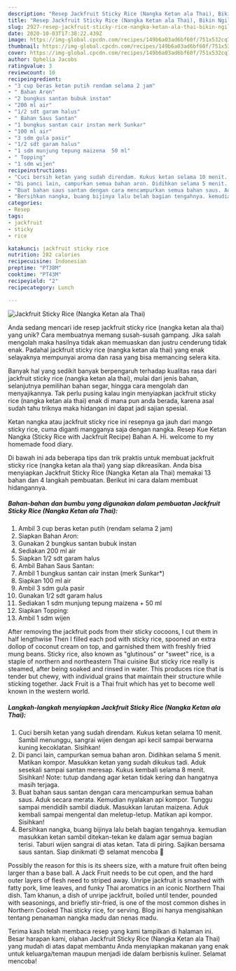 ```yaml
---
description: "Resep Jackfruit Sticky Rice (Nangka Ketan ala Thai), Bikin Ngiler"
title: "Resep Jackfruit Sticky Rice (Nangka Ketan ala Thai), Bikin Ngiler"
slug: 2927-resep-jackfruit-sticky-rice-nangka-ketan-ala-thai-bikin-ngiler
date: 2020-10-03T17:38:22.439Z
image: https://img-global.cpcdn.com/recipes/149b6a03ad6bf60f/751x532cq70/jackfruit-sticky-rice-nangka-ketan-ala-thai-foto-resep-utama.jpg
thumbnail: https://img-global.cpcdn.com/recipes/149b6a03ad6bf60f/751x532cq70/jackfruit-sticky-rice-nangka-ketan-ala-thai-foto-resep-utama.jpg
cover: https://img-global.cpcdn.com/recipes/149b6a03ad6bf60f/751x532cq70/jackfruit-sticky-rice-nangka-ketan-ala-thai-foto-resep-utama.jpg
author: Ophelia Jacobs
ratingvalue: 3
reviewcount: 10
recipeingredient:
- "3 cup beras ketan putih rendam selama 2 jam"
- " Bahan Aron"
- "2 bungkus santan bubuk instan"
- "200 ml air"
- "1/2 sdt garam halus"
- " Bahan Saus Santan"
- "1 bungkus santan cair instan merk Sunkar"
- "100 ml air"
- "3 sdm gula pasir"
- "1/2 sdt garam halus"
- "1 sdm munjung tepung maizena  50 ml"
- " Topping"
- "1 sdm wijen"
recipeinstructions:
- "Cuci bersih ketan yang sudah direndam. Kukus ketan selama 10 menit. Sambil menunggu, sangrai wijen dengan api kecil sampai berwarna kuning kecoklatan. Sisihkan!"
- "Di panci lain, campurkan semua bahan aron. Didihkan selama 5 menit. Matikan kompor. Masukkan ketan yang sudah dikukus tadi. Aduk sesekali sampai santan meresap. Kukus kembali selama 8 menit. Sisihkan! Note: tutup dandang agar ketan tidak kering dan hangatnya masih terjaga."
- "Buat bahan saus santan dengan cara mencampurkan semua bahan saus. Aduk secara merata. Kemudian nyalakan api kompor. Tunggu sampai mendidih sambil diaduk. Masukkan larutan maizena. Aduk kembali sampai mengental dan meletup-letup. Matikan api kompor. Sisihkan!"
- "Bersihkan nangka, buang bijinya lalu belah bagian tengahnya. kemudian masukkan ketan sambil ditekan-tekan ke dalam agar semua bagian terisi. Taburi wijen sangrai di atas ketan. Tata di piring. Sajikan bersama saus santan. Siap dinikmati 😍 selamat mencoba 🤗"
categories:
- Resep
tags:
- jackfruit
- sticky
- rice

katakunci: jackfruit sticky rice 
nutrition: 282 calories
recipecuisine: Indonesian
preptime: "PT38M"
cooktime: "PT43M"
recipeyield: "2"
recipecategory: Lunch

---
```



![Jackfruit Sticky Rice (Nangka Ketan ala Thai)](https://img-global.cpcdn.com/recipes/149b6a03ad6bf60f/751x532cq70/jackfruit-sticky-rice-nangka-ketan-ala-thai-foto-resep-utama.jpg)

Anda sedang mencari ide resep jackfruit sticky rice (nangka ketan ala thai) yang unik? Cara membuatnya memang susah-susah gampang. Jika salah mengolah maka hasilnya tidak akan memuaskan dan justru cenderung tidak enak. Padahal jackfruit sticky rice (nangka ketan ala thai) yang enak selayaknya mempunyai aroma dan rasa yang bisa memancing selera kita.

Banyak hal yang sedikit banyak berpengaruh terhadap kualitas rasa dari jackfruit sticky rice (nangka ketan ala thai), mulai dari jenis bahan, selanjutnya pemilihan bahan segar, hingga cara mengolah dan menyajikannya. Tak perlu pusing kalau ingin menyiapkan jackfruit sticky rice (nangka ketan ala thai) enak di mana pun anda berada, karena asal sudah tahu triknya maka hidangan ini dapat jadi sajian spesial.

Ketan nangka atau jackfruit sticky rice ini resepnya ga jauh dari mango sticky rice, cuma diganti mangganya saja dengan nangka. Resep Kue Ketan Nangka (Sticky Rice with Jackfruit Recipe) Bahan A. Hi. welcome to my homemade food diary.


Di bawah ini ada beberapa tips dan trik praktis untuk membuat jackfruit sticky rice (nangka ketan ala thai) yang siap dikreasikan. Anda bisa menyiapkan Jackfruit Sticky Rice (Nangka Ketan ala Thai) memakai 13 bahan dan 4 langkah pembuatan. Berikut ini cara dalam membuat hidangannya.

<!--inarticleads1-->

##### Bahan-bahan dan bumbu yang digunakan dalam pembuatan Jackfruit Sticky Rice (Nangka Ketan ala Thai):

1. Ambil 3 cup beras ketan putih (rendam selama 2 jam)
1. Siapkan  Bahan Aron:
1. Gunakan 2 bungkus santan bubuk instan
1. Sediakan 200 ml air
1. Siapkan 1/2 sdt garam halus
1. Ambil  Bahan Saus Santan:
1. Ambil 1 bungkus santan cair instan (merk Sunkar*)
1. Siapkan 100 ml air
1. Ambil 3 sdm gula pasir
1. Gunakan 1/2 sdt garam halus
1. Sediakan 1 sdm munjung tepung maizena + 50 ml
1. Siapkan  Topping:
1. Ambil 1 sdm wijen


After removing the jackfruit pods from their sticky cocoons, I cut them in half lengthwise Then I filled each pod with sticky rice, spooned an extra dollop of coconut cream on top, and garnished them with freshly fried mung beans. Sticky rice, also known as &#34;glutinous&#34; or &#34;sweet&#34; rice, is a staple of northern and northeastern Thai cuisine But sticky rice really is steamed, after being soaked and rinsed in water. This produces rice that is tender but chewy, with individual grains that maintain their structure while sticking together. Jack Fruit is a Thai fruit which has yet to become well known in the western world. 

<!--inarticleads2-->

##### Langkah-langkah menyiapkan Jackfruit Sticky Rice (Nangka Ketan ala Thai):

1. Cuci bersih ketan yang sudah direndam. Kukus ketan selama 10 menit. Sambil menunggu, sangrai wijen dengan api kecil sampai berwarna kuning kecoklatan. Sisihkan!
1. Di panci lain, campurkan semua bahan aron. Didihkan selama 5 menit. Matikan kompor. Masukkan ketan yang sudah dikukus tadi. Aduk sesekali sampai santan meresap. Kukus kembali selama 8 menit. Sisihkan! Note: tutup dandang agar ketan tidak kering dan hangatnya masih terjaga.
1. Buat bahan saus santan dengan cara mencampurkan semua bahan saus. Aduk secara merata. Kemudian nyalakan api kompor. Tunggu sampai mendidih sambil diaduk. Masukkan larutan maizena. Aduk kembali sampai mengental dan meletup-letup. Matikan api kompor. Sisihkan!
1. Bersihkan nangka, buang bijinya lalu belah bagian tengahnya. kemudian masukkan ketan sambil ditekan-tekan ke dalam agar semua bagian terisi. Taburi wijen sangrai di atas ketan. Tata di piring. Sajikan bersama saus santan. Siap dinikmati 😍 selamat mencoba 🤗


Possibly the reason for this is its sheers size, with a mature fruit often being larger than a base ball. A Jack Fruit needs to be cut open, and the hard outer layers of flesh need to striped away. Unripe jackfruit is smashed with fatty pork, lime leaves, and funky Thai aromatics in an iconic Northern Thai dish. Tam khanun, a dish of unripe jackfruit, boiled until tender, pounded with seasonings, and briefly stir-fried, is one of the most common dishes in Northern Cooked Thai sticky rice, for serving. Blog ini hanya mengisahkan tentang penanaman nangka madu dan nenas madu. 

Terima kasih telah membaca resep yang kami tampilkan di halaman ini. Besar harapan kami, olahan Jackfruit Sticky Rice (Nangka Ketan ala Thai) yang mudah di atas dapat membantu Anda menyiapkan makanan yang enak untuk keluarga/teman maupun menjadi ide dalam berbisnis kuliner. Selamat mencoba!
